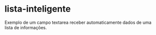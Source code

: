 # lista-inteligente
Exemplo de um campo textarea receber automaticamente dados de uma lista de informações.
